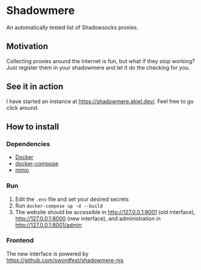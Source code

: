 # Shadowmere
An automatically tested list of Shadowsocks proxies.

## Motivation
Collecting proxies around the internet is fun, but what if they stop working? Just register them in your shadowmere and let it do the checking for you.

## See it in action
I have started an instance at https://shadowmere.akiel.dev/. Feel free to go click around.

## How to install
### Dependencies
 - [Docker](https://www.docker.com/)
 - [docker-compose](https://docs.docker.com/compose/)
 - [minio](https://min.io/)
### Run
 1. Edit the `.env` file and set your desired secrets
 2. Run `docker-compose up -d --build`
 3. The website should be accessible in http://127.0.0.1:8001 (old interface), http://127.0.0.1:8000 (new interface), and administration in http://127.0.0.1:8001/admin 
### Frontend
The new interface is powered by https://github.com/swordfest/shadowmere-njs
